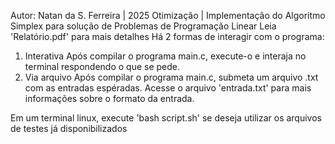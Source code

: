 Autor: Natan da S. Ferreira | 2025
Otimização | Implementação do Algoritmo Simplex para solução de Problemas de Programação Linear
Leia 'Relatório.pdf' para mais detalhes
Há 2 formas de interagir com o programa:
1. Interativa
Após compilar o programa main.c, execute-o e interaja no terminal respondendo o que se pede.
2. Via arquivo
Após compilar o programa main.c, submeta um arquivo .txt com as entradas espéradas. Acesse o arquivo 'entrada.txt' para mais informações sobre o formato da entrada.

Em um terminal linux, execute 'bash script.sh' se deseja utilizar os arquivos de testes já disponibilizados
